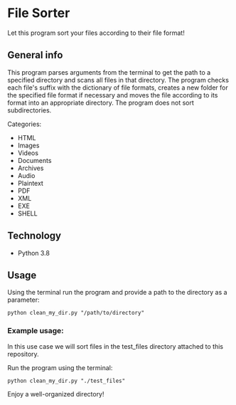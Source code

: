 # File Sorter

Let this program sort your files according to their file format!

## General info

This program parses arguments from the terminal to get the path to a specified
directory and scans all files in that directory. The program checks each file's
suffix with the dictionary of file formats, creates a new folder for the
specified file format if necessary and moves the file according to its format
into an appropriate directory. The program does not sort subdirectories.

Categories:
- HTML
- Images
- Videos
- Documents
- Archives
- Audio
- Plaintext
- PDF
- XML
- EXE
- SHELL

## Technology

- Python 3.8

## Usage

Using the terminal run the program and provide a path to the directory as 
a parameter:

```python clean_my_dir.py "/path/to/directory"```

### Example usage:

In this use case we will sort files in the test_files directory attached to 
this repository.

Run the program using the terminal:

```python clean_my_dir.py "./test_files"```

Enjoy a well-organized directory!
